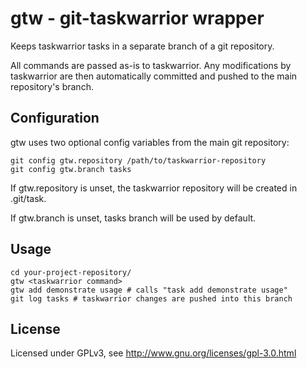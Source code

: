 gtw - git-taskwarrior wrapper
=============================

Keeps taskwarrior tasks in a separate branch of a git repository.

All commands are passed as-is to taskwarrior. Any modifications by taskwarrior
are then automatically committed and pushed to the main repository's branch.

Configuration
-------------

gtw uses two optional config variables from the main git repository:

    git config gtw.repository /path/to/taskwarrior-repository
    git config gtw.branch tasks

If gtw.repository is unset, the taskwarrior repository will be created in .git/task.

If gtw.branch is unset, tasks branch will be used by default.

Usage
-----

    cd your-project-repository/
    gtw <taskwarrior command>
    gtw add demonstrate usage # calls "task add demonstrate usage"
    git log tasks # taskwarrior changes are pushed into this branch

License
-------

Licensed under GPLv3, see http://www.gnu.org/licenses/gpl-3.0.html
